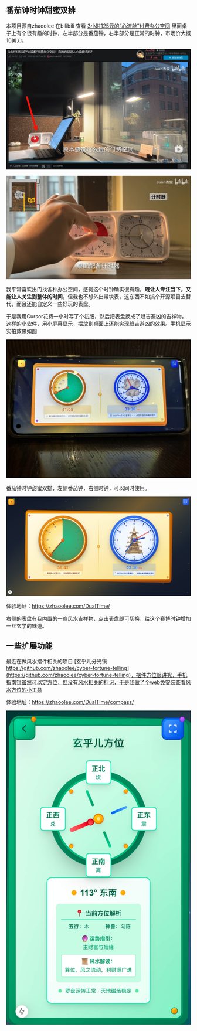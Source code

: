 ## 番茄钟时钟甜蜜双排


本项目源自zhaoolee 在bilibili 查看 [3小时125元的“心流舱”付费办公空间](https://www.bilibili.com/video/BV1GCEtzYETz) 里面桌子上有个很有趣的时钟，左半部分是番茄钟，右半部分是正常的时钟，市场价大概10美刀。


![](./README/PixPin_2025-05-24_23-47-36.png)

![](./README/PixPin_2025-05-24_23-49-38.png)


我平常喜欢出门找各种办公空间，感觉这个时钟确实很有趣，**既让人专注当下，又能让人关注到整体的时间**，但我也不想外出带块表，这东西不如搞个开源项目去替代，而且还能自定义一些好玩的表盘。

于是我用Cursor花费一小时写了个初版，然后把表盘换成了趋吉避凶的吉祥物，这样的小软件，用小屏幕显示，摆放到桌面上还能实现趋吉避凶的效果。手机显示实拍效果如图

![](./README/IMG_7911.jpg)

番茄钟时钟甜蜜双排，左侧番茄钟，右侧时钟，可以同时使用。

![](./README/new_pannel.jpg)

体验地址：https://zhaoolee.com/DualTime/

右侧的表盘有我内置的一些风水吉祥物，点击表盘即可切换，给这个赛博时钟增加一丝玄学的味道。


## 一些扩展功能

最近在做风水摆件相关的项目 [玄乎儿分光镜 https://github.com/zhaoolee/cyber-fortune-telling](https://github.com/zhaoolee/cyber-fortune-telling)，摆件方位很讲究，手机指南针虽然可以定方位，但没有风水相关的标识，于是我做了个web免安装查看风水方位的小工具

体验地址：https://zhaoolee.com/DualTime/compass/

![](./README/IMG_7909.jpg)


